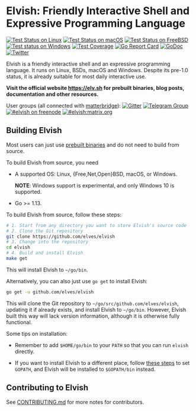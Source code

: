 # Elvish: Friendly Interactive Shell and Expressive Programming Language

[![Test Status on Linux](https://img.shields.io/cirrus/github/elves/elvish?logo=Cirrus%20CI&label=linux&task=Test%20on%20Linux)](https://cirrus-ci.com/github/elves/elvish/master)
[![Test Status on macOS](https://img.shields.io/cirrus/github/elves/elvish?logo=Cirrus%20CI&label=macos&task=Test%20on%20macOS)](https://cirrus-ci.com/github/elves/elvish/master)
[![Test Status on FreeBSD](https://img.shields.io/cirrus/github/elves/elvish?logo=Cirrus%20CI&label=freebsd&task=Test%20on%20FreeBSD)](https://cirrus-ci.com/github/elves/elvish/master)
[![Test status on Windows](https://img.shields.io/appveyor/ci/xiaq/elvish.svg?logo=AppVeyor&label=windows)](https://ci.appveyor.com/project/xiaq/elvish)
[![Test Coverage](https://img.shields.io/codecov/c/github/elves/elvish.svg?logo=Codecov&label=coverage)](https://codecov.io/gh/elves/elvish)
[![Go Report Card](https://goreportcard.com/badge/github.com/elves/elvish)](https://goreportcard.com/report/github.com/elves/elvish)
[![GoDoc](https://img.shields.io/badge/godoc-api-blue.svg)](https://godoc.elv.sh)
[![Twitter](https://img.shields.io/twitter/url/http/shields.io.svg?style=social)](https://twitter.com/RealElvishShell)

Elvish is a friendly interactive shell and an expressive programming language.
It runs on Linux, BSDs, macOS and Windows. Despite its pre-1.0 status, it is
already suitable for most daily interactive use.

**Visit the official website https://elv.sh for prebuilt binaries, blog posts,
documentation and other resources.**

User groups (all connected with
[matterbridge](https://github.com/42wim/matterbridge/)):
[![Gitter](https://img.shields.io/badge/gitter-elves/elvish-blue.svg?logo=gitter-white)](https://gitter.im/elves/elvish)
[![Telegram Group](https://img.shields.io/badge/telegram-@elvish-blue.svg)](https://telegram.me/elvish)
[![#elvish on freenode](https://img.shields.io/badge/freenode-%23elvish-blue.svg)](https://webchat.freenode.net/?channels=elvish)
[![#elvish:matrix.org](https://img.shields.io/badge/matrix-%23elvish:matrix.org-blue.svg)](https://matrix.to/#/#elvish:matrix.org)

## Building Elvish

Most users can just use [prebuilt binaries](https://elv.sh/get/) and do not need
to build from source.

To build Elvish from source, you need

-   A supported OS: Linux, {Free,Net,Open}BSD, macOS, or Windows.

    **NOTE**: Windows support is experimental, and only Windows 10 is supported.

-   Go >= 1.13.

To build Elvish from source, follow these steps:

```sh
# 1. Start from any directory you want to store Elvish's source code
# 2. Clone the Git repository
git clone https://github.com/elves/elvish
# 3. Change into the repository
cd elvish
# 4. Build and install Elvish
make get
```

This will install Elvish to `~/go/bin`.

Alternatively, you can also just use `go get` to install Elvish:

```sh
go get -u github.com/elves/elvish
```

This will clone the Git repository to `~/go/src/github.com/elves/elvish`,
updating it if already exists, and install Elvish to `~/go/bin`. However, Elvish
built this way will lack version information, although it is otherwise fully
functional.

Some tips on installation:

-   Remember to add `$HOME/go/bin` to your `PATH` so that you can run `elvish`
    directly.

-   If you want to install Elvish to a different place, follow
    [these steps](https://github.com/golang/go/wiki/SettingGOPATH) to set
    `GOPATH`, and Elvish will be installed to `$GOPATH/bin` instead.

## Contributing to Elvish

See [CONTRIBUTING.md](CONTRIBUTING.md) for more notes for contributors.
